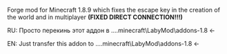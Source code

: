Forge mod for Minecraft 1.8.9 which fixes the escape key in the creation of the world and in multiplayer __(FIXED DIRECT CONNECTION!!!)__

RU:
Просто перекинь этот аддон в ...\.minecraft\LabyMod\addons-1.8 <-

EN:
Just transfer this addon to ...\.minecraft\LabyMod\addons-1.8 <-

